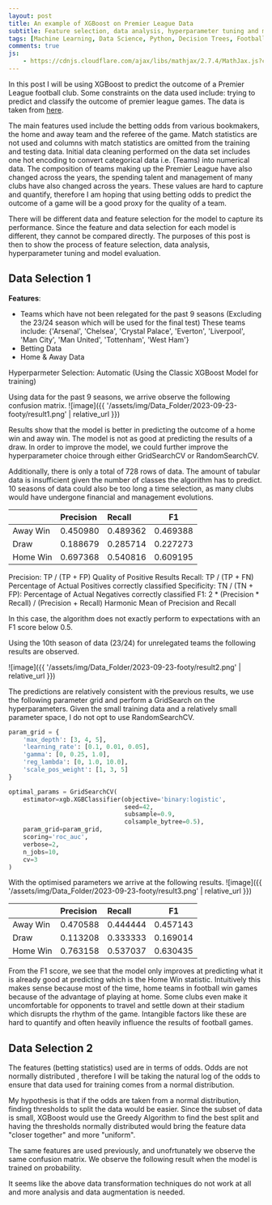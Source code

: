 ```yaml
---
layout: post
title: An example of XGBoost on Premier League Data
subtitle: Feature selection, data analysis, hyperparameter tuning and model evaluation
tags: [Machine Learning, Data Science, Python, Decision Trees, Football, Premier League]
comments: true
js:
    - https://cdnjs.cloudflare.com/ajax/libs/mathjax/2.7.4/MathJax.js?config=TeX-MML-AM_CHTML
---
```


In this post I will be using XGBoost to predict the outcome of a Premier League football club. Some constraints on the data
used include: trying to predict and classify the outcome of premier league games. The data is taken from 
[here](https://www.football-data.co.uk/).

The main features used include the betting odds from various bookmakers, the home and away team and the referee of the game.
Match statistics are not used and columns with match statistics are omitted from the training and testing data. Initial 
data cleaning performed on the data set includes one hot encoding to convert categorical data i.e. (Teams) 
into numerical data. The composition of teams making up the Premier League have also changed across the years, the spending
talent and management of many clubs have also changed across the years. These values are hard to capture and quantify, 
therefore I am hoping that using betting odds to predict the outcome of a game will be a good proxy for the quality of
a team. 

There will be different data and feature selection for the model to capture its performance. Since the feature and data
selection for each model is different, they cannot be compared directly. The purposes of this post is then to show the 
process of feature selection, data analysis, hyperparameter tuning and model evaluation.

Data Selection 1
--------------------------
__Features__:  
- Teams which have not been relegated for the past 9 seasons (Excluding the 23/24 season which will be used for
the final test) These teams include: {'Arsenal', 'Chelsea', 'Crystal Palace', 'Everton', 'Liverpool', 'Man City', 'Man United', 
'Tottenham', 'West Ham'}  
- Betting Data   
- Home & Away Data

Hyperparmeter Selection: Automatic (Using the Classic XGBoost Model for training) 

Using data for the past 9 seasons, we arrive observe the following confusion matrix.
![image]({{ '/assets/img/Data_Folder/2023-09-23-footy/result1.png' | relative_url }})

Results show that the model is better in predicting the outcome of a home win and away win. The model is not as good at
predicting the results of a draw. In order to improve the model, we could further improve the hyperparameter choice 
through either GridSearchCV or RandomSearchCV. 

Additionally, there is only a total of 728 rows of data. The amount of tabular data is insufficient given the number of 
classes the algorithm has to predict. 10 seasons of data could also be too long a time selection, as many clubs would 
have undergone financial and management evolutions. 

|          | Precision | Recall   | F1       |
|:---------|:----------|:---------|----------|
| Away Win | 0.450980  | 0.489362 | 0.469388 |
| Draw     | 0.188679  | 0.285714 | 0.227273 |
| Home Win | 0.697368  | 0.540816 | 0.609195 |

Precision: TP / (TP + FP) Quality of Positive Results 
Recall: TP / (TP + FN) Percentage of Actual Positives correctly classified
Specificity: TN / (TN + FP): Percentage of Actual Negatives correctly classified
F1: 2 * (Precision * Recall) / (Precision + Recall) Harmonic Mean of Precision and Recall

In this case, the algorithm does not exactly perform to expectations with an F1 score below 0.5.

Using the 10th season of data (23/24) for unrelegated teams the following results are observed. 

![image]({{ '/assets/img/Data_Folder/2023-09-23-footy/result2.png' | relative_url }})

The predictions are relatively consistent with the previous results, we use the following parameter grid and perform a 
GridSearch on the hyperparameters. Given the small training data and a relatively small parameter space, I do not opt to use
RandomSearchCV. 

```python
param_grid = {
    'max_depth': [3, 4, 5],
    'learning_rate': [0.1, 0.01, 0.05],
    'gamma': [0, 0.25, 1.0],
    'reg_lambda': [0, 1.0, 10.0],
    'scale_pos_weight': [1, 3, 5]
}

optimal_params = GridSearchCV(
    estimator=xgb.XGBClassifier(objective='binary:logistic',
                                seed=42,
                                subsample=0.9,
                                colsample_bytree=0.5),
    param_grid=param_grid,
    scoring='roc_auc',  
    verbose=2,
    n_jobs=10,
    cv=3
)
```

With the optimised parameters we arrive at the following results. 
![image]({{ '/assets/img/Data_Folder/2023-09-23-footy/result3.png' | relative_url }})

|          | Precision | Recall   | F1       |
|:---------|:----------|:---------|----------|
| Away Win | 0.470588  | 0.444444 | 0.457143 |
| Draw     | 0.113208  | 0.333333 | 0.169014 |
| Home Win | 0.763158  | 0.537037 | 0.630435 |

From the F1 score, we see that the model only improves at predicting what it is already good at predicting which is the 
Home Win statistic. Intuitively this makes sense because most of the time, home teams in football win games because of 
the advantage of playing at home. Some clubs even make it uncomfortable for opponents to travel and settle down at their 
stadium which disrupts the rhythm of the game. Intangible factors like these are hard to quantify and often heavily influence
the results of football games. 

Data Selection 2
--------------------------
The features (betting statistics) used are in terms of odds. Odds are not normally distributed , therefore
I will be taking the natural log of the odds to ensure that data used for training comes from a normal distribution. 

My hypothesis is that if the odds are taken from a normal distribution, finding thresholds to split the data would be 
easier. Since the subset of data is small, XGBoost would use the Greedy Algorithm to find the best split and having the 
thresholds normally distributed would bring the feature data "closer together" and more "uniform".

The same features are used previously, and unofrtunately we observe the same confusion matrix. We observe the following
result when the model is trained on probability. 

It seems like the above data transformation techniques do not work at all and more analysis and data augmentation is needed.











